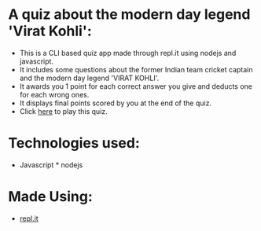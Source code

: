 # A quiz about the modern day legend 'Virat Kohli':

   * This is a CLI based quiz app made through repl.it using nodejs and javascript.
   * It includes some questions about the former Indian team cricket captain and the modern day legend 'VIRAT KOHLI'.
   * It awards you 1 point for each correct answer you give and deducts one for each wrong ones.
   * It displays final points scored by you at the end of the quiz.
   * Click [here](https://replit.com/@faizan119/mark-2) to play this quiz.

# Technologies used:
   *  Javascript
    *  nodejs
# Made Using:
   *   [repl.it](https://repl.it/)